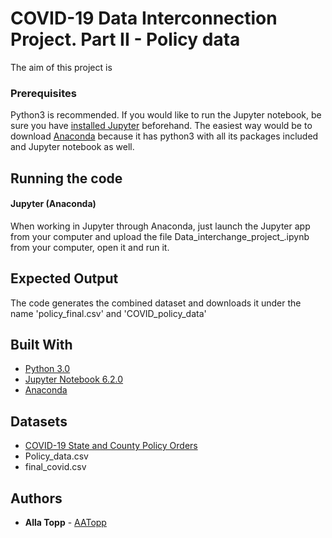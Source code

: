 # COVID-19 Data Interconnection Project. Part II - Policy data

The aim of this project is 

### Prerequisites

Python3 is recommended. If you would like to run the Jupyter notebook, be sure you have [installed Jupyter](https://jupyter.org/install) beforehand. The easiest way would be to download [Anaconda](https://www.anaconda.com/products/individual#Downloads) because it has python3 with all its packages included and Jupyter notebook as well.

## Running the code

#### Jupyter (Anaconda)

When working in Jupyter through Anaconda, just launch the Jupyter app from your computer and upload the file Data_interchange_project_.ipynb from your computer, open it and run it.

## Expected Output

The code generates the combined dataset and downloads it under the name 'policy_final.csv' and 'COVID_policy_data'

## Built With

- [Python 3.0](https://www.python.org/download/releases/3.0/)
- [Jupyter Notebook 6.2.0](https://jupyter.org/)
- [Anaconda](https://www.anaconda.com/products/individual#Downloads)

## Datasets

- [COVID-19 State and County Policy Orders](https://healthdata.gov/dataset/COVID-19-State-and-County-Policy-Orders/gyqz-9u7n)
- Policy_data.csv
- final_covid.csv

## Authors

- **Alla Topp** - [AATopp](https://github.com/AATopp)
